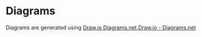 # Diagrams

Diagrams are generated using [Draw.io Diagrams.net,Draw.io - Diagrams.net](https://app.diagrams.net/)
